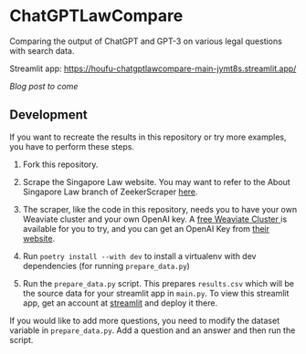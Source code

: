 # ChatGPTLawCompare

 Comparing the output of ChatGPT and GPT-3 on various legal questions with search data. 
 
Streamlit app: https://houfu-chatgptlawcompare-main-jymt8s.streamlit.app/

*Blog post to come*

## Development

If you want to recreate the results in this repository or try more examples,
you have to perform these steps.

1. Fork this repository.

2. Scrape the Singapore Law website. 
You may want to refer to the About Singapore Law branch of ZeekerScraper 
[here](https://github.com/houfu/zeekerscrapers/tree/about_singapore_law).

3. The scraper, like the code in this repository, needs you to have your own Weaviate cluster
and your own OpenAI key. A [free Weaviate Cluster ](https://weaviate.io/)
is available for you to try, and you can get an OpenAI Key 
from [their website](https://platform.openai.com/account/api-keys).

4. Run `poetry install --with dev` to install a virtualenv with dev dependencies 
(for running `prepare_data.py`)

5. Run the `prepare_data.py` script. This prepares `results.csv` which will be the source data 
for your streamlit app in `main.py`. 
To view this streamlit app, get an account at [streamlit](https://streamlit.io/) and deploy it there. 

If you would like to add more questions, you need to modify the dataset variable in `prepare_data.py`.
Add a question and an answer and then run the script. 
